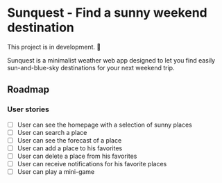 # Sunquest - Find a sunny weekend destination

This project is in development. 🧩

Sunquest is a minimalist weather web app designed to let you find easily sun-and-blue-sky destinations for your next weekend trip.

## Roadmap

### User stories

- [ ] User can see the homepage with a selection of sunny places
- [ ] User can search a place
- [ ] User can see the forecast of a place
- [ ] User can add a place to his favorites
- [ ] User can delete a place from his favorites
- [ ] User can receive notifications for his favorite places
- [ ] User can play a mini-game
